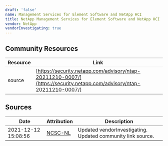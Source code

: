 ```yaml
---
draft: 'false'
name: Management Services for Element Software and NetApp HCI
title: NetApp Management Services for Element Software and NetApp HCI
vendor: NetApp
vendorInvestigating: true
---
```



## Community Resources
| Resource | Link |
| --- | --- |
| source | [https://security.netapp.com/advisory/ntap-20211210-0007/](https://security.netapp.com/advisory/ntap-20211210-0007/) |


## Sources
| Date | Attribution | Description |
| --- | --- | --- |
| 2021-12-12 15:08:56 | [NCSC-NL](https://github.com/NCSC-NL/log4shell/blob/main/software/README.md) | Updated vendorInvestigating. Updated community link source.  |
